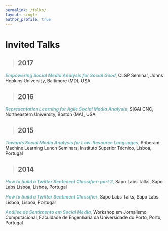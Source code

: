 ```yaml
---
permalink: /talks/
layout: single
author_profile: true
---
```


# Invited Talks

>## 2017

<span style="color:#78b3b7">***Empowering Social Media Analysis for Social Good***</span>, CLSP Seminar, Johns Hopkins University, Baltimore (MD), USA

>## 2016

<span style="color:#78b3b7">***Representation Learning for Agile Social Media Analysis***,</span> SIGAI CNC, Northeastern University, Boston (MA), USA

>## 2015

<span style="color:#78b3b7">***Towards Social Media Analysis for Low-Resource Languages***,</span> Priberam Machine Learning Lunch Seminars, Instituto Superior Técnico, Lisboa, Portugal

>## 2014 

<span style="color:#78b3b7">***How to build a Twitter Sentiment Classifier: part 2***,</span> Sapo Labs Talks, Sapo Labs Lisboa, Lisboa, Portugal

<span style="color:#78b3b7">***How to build a Twitter Sentiment Classifier***,</span> Sapo Labs Talks, Sapo Labs Lisboa, Lisboa, Portugal

<span style="color:#78b3b7">***Análise de Sentimento em Social Media***,</span> Workshop em Jornalismo Computacional, Faculdade de Engenharia da Universidade do Porto, Porto, Portugal